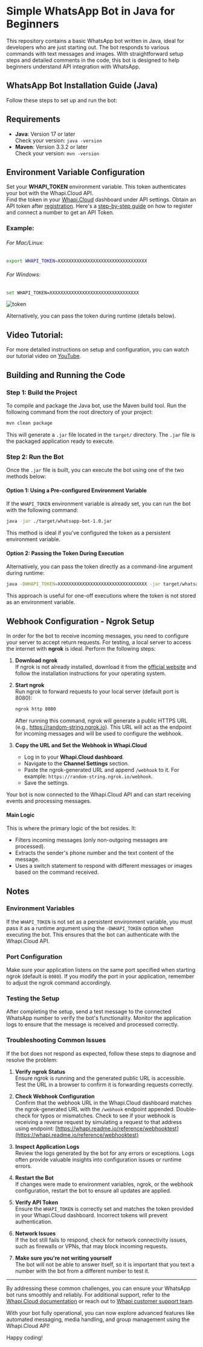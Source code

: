 # Simple WhatsApp Bot in Java for Beginners

This repository contains a basic WhatsApp bot written in Java, ideal for developers who are just starting out. The bot responds to various commands with text messages and images. With straightforward setup steps and detailed comments in the code, this bot is designed to help beginners understand API integration with WhatsApp.

## WhatsApp Bot Installation Guide (Java)

Follow these steps to set up and run the bot:

## Requirements
- **Java**: Version 17 or later  
  Check your version: `java -version`  
- **Maven**: Version 3.3.2 or later  
  Check your version: `mvn -version`

## Environment Variable Configuration
Set your **WHAPI_TOKEN** environment variable. This token authenticates your bot with the Whapi.Cloud API.  
Find the token in your [Whapi.Cloud](https://whapi.cloud) dashboard under API settings. Obtain an API token after [registration](https://panel.whapi.cloud/register). Here's a [step-by-step guide](https://support.whapi.cloud/help-desk/getting-started/getting-started#registration) on how to register and connect a number to get an API Token.

### Example:
###### For Mac/Linux:
```bash
export WHAPI_TOKEN=XXXXXXXXXXXXXXXXXXXXXXXXXXXXXXXXX
```
###### For Windows:
```bash
set WHAPI_TOKEN=XXXXXXXXXXXXXXXXXXXXXXXXXXXXXXXXX
```
![token](https://github.com/user-attachments/assets/98b624da-bf0e-474a-bce1-81384e103faa)

Alternatively, you can pass the token during runtime (details below).

## Video Tutorial:
For more detailed instructions on setup and configuration, you can watch our tutorial video on [YouTube](https://youtu.be/UnnQ2h0B4qg).

## Building and Running the Code

### Step 1: Build the Project

To compile and package the Java bot, use the Maven build tool. Run the following command from the root directory of your project:

```bash
mvn clean package
```
This will generate a `.jar` file located in the `target/` directory. The `.jar` file is the packaged application ready to execute.

### Step 2: Run the Bot

Once the `.jar` file is built, you can execute the bot using one of the two methods below:

#### Option 1: Using a Pre-configured Environment Variable

If the `WHAPI_TOKEN` environment variable is already set, you can run the bot with the following command:

```bash
java -jar ./target/whatsapp-bot-1.0.jar
```

This method is ideal if you’ve configured the token as a persistent environment variable.

#### Option 2: Passing the Token During Execution

Alternatively, you can pass the token directly as a command-line argument during runtime:

```bash
java -DWHAPI_TOKEN=XXXXXXXXXXXXXXXXXXXXXXXXXXXXXXXXX -jar target/whatsapp-bot-1.0.jar
```
This approach is useful for one-off executions where the token is not stored as an environment variable.


## Webhook Configuration - Ngrok Setup

In order for the bot to receive incoming messages, you need to configure your server to accept return requests. For testing, a local server to access the internet with **ngrok** is ideal. Perform the following steps:

1. **Download ngrok**  
   If ngrok is not already installed, download it from the [official website](https://ngrok.com/download) and follow the installation instructions for your operating system.

2. **Start ngrok**  
   Run ngrok to forward requests to your local server (default port is 8080):
   ```bash
   ngrok http 8080
   ```
   After running this command, ngrok will generate a public HTTPS URL (e.g., https://random-string.ngrok.io). This URL will act as the endpoint for incoming messages and will be used to configure the webhook.
   
3. **Copy the URL and Set the Webhook in Whapi.Cloud**
   - Log in to your **Whapi.Cloud dashboard**.
   - Navigate to the **Channel Settings** section.
   - Paste the ngrok-generated URL and append `/webhook` to it. For example: `https://random-string.ngrok.io/webhook`.
   - Save the settings.

Your bot is now connected to the Whapi.Cloud API and can start receiving events and processing messages.

#### Main Logic

This is where the primary logic of the bot resides. It:
- Filters incoming messages (only non-outgoing messages are processed).
- Extracts the sender's phone number and the text content of the message.
- Uses a switch statement to respond with different messages or images based on the command received.

## Notes

### Environment Variables
If the `WHAPI_TOKEN` is not set as a persistent environment variable, you must pass it as a runtime argument using the `-DWHAPI_TOKEN` option when executing the bot. This ensures that the bot can authenticate with the Whapi.Cloud API.

### Port Configuration
Make sure your application listens on the same port specified when starting ngrok (default is `8080`). If you modify the port in your application, remember to adjust the ngrok command accordingly.

### Testing the Setup
After completing the setup, send a test message to the connected WhatsApp number to verify the bot's functionality. Monitor the application logs to ensure that the message is received and processed correctly.

### Troubleshooting Common Issues
If the bot does not respond as expected, follow these steps to diagnose and resolve the problem:

1. **Verify ngrok Status**  
   Ensure ngrok is running and the generated public URL is accessible. Test the URL in a browser to confirm it is forwarding requests correctly.

2. **Check Webhook Configuration**  
   Confirm that the webhook URL in the Whapi.Cloud dashboard matches the ngrok-generated URL with the `/webhook` endpoint appended. Double-check for typos or mismatches. Check to see if your webhook is receiving a reverse request by simulating a request to that address using endpoint: [https://whapi.readme.io/reference/webhooktest](https://whapi.readme.io/reference/webhooktest)

3. **Inspect Application Logs**  
   Review the logs generated by the bot for any errors or exceptions. Logs often provide valuable insights into configuration issues or runtime errors.

4. **Restart the Bot**  
   If changes were made to environment variables, ngrok, or the webhook configuration, restart the bot to ensure all updates are applied.

5. **Verify API Token**  
   Ensure the `WHAPI_TOKEN` is correctly set and matches the token provided in your Whapi.Cloud dashboard. Incorrect tokens will prevent authentication.

6. **Network Issues**  
   If the bot still fails to respond, check for network connectivity issues, such as firewalls or VPNs, that may block incoming requests.

7. **Make sure you're not writing yourself**  
   The bot will not be able to answer itself, so it is important that you text a number with the bot from a different number to test it.

---

By addressing these common challenges, you can ensure your WhatsApp bot runs smoothly and reliably. For additional support, refer to the [Whapi.Cloud documentation](https://whapi.cloud/docs) or reach out to [Whapi customer support team](https://whapi.cloud/support).

With your bot fully operational, you can now explore advanced features like automated messaging, media handling, and group management using the Whapi.Cloud API!

Happy coding!
